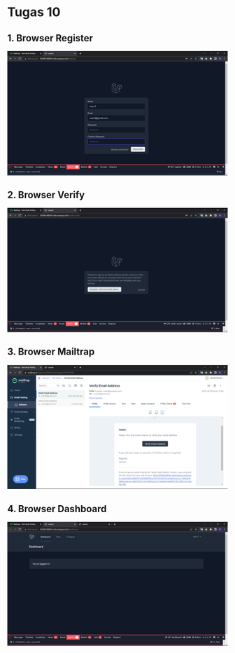 # Tugas 10

## 1. Browser Register
![Alt text](screenshot/tugas10/Screenshot(269).png)
## 2. Browser Verify
![Alt text](screenshot/tugas10/Screenshot(270).png)
## 3. Browser Mailtrap
![Alt text](screenshot/tugas10/Screenshot(271).png)
## 4. Browser Dashboard
![Alt text](screenshot/tugas10/Screenshot(272).png)

